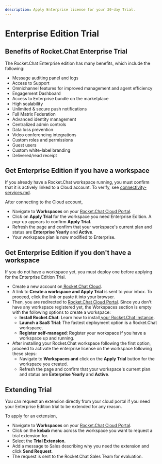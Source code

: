 ```yaml
---
description: Apply Enterprise license for your 30-day Trial.
---
```


# Enterprise Edition Trial

## Benefits of Rocket.Chat Enterprise Trial

The Rocket.Chat Enterprise edition has many benefits, which include the following:

* Message auditing panel and logs
* Access to Support
* Omnichannel features for improved management and agent efficiency &#x20;
* Engagement Dashboard
* Access to Enterprise bundle on the marketplace&#x20;
* High scalability&#x20;
* Unlimited & secure push notifications
* Full Matrix Federation
* Advanced identity management
* Centralized admin controls
* Data loss prevention
* Video conferencing integrations
* Custom roles and permissions
* Guest users
* Custom white-label branding
* Delivered/read receipt

## Get Enterprise Edition if you have a workspace

If you already have a Rocket.Chat workspace running, you must confirm that it is actively linked to a Cloud account. To verify, see [connectivity-services.md](../../use-rocket.chat/workspace-administration/connectivity-services.md "mention").&#x20;

After connecting to the Cloud account,&#x20;

* Navigate to **Workspaces** on your [Rocket.Chat Cloud Portal](https://cloud.rocket.chat/home).
* Click on **Apply Trial** for the workspace you need Enterprise Edition. A pop-up appears to confirm **Apply Trial.**
* Refresh the page and confirm that your workspace's current plan and status are **Enterprise Yearly** and **Active**.
* Your workspace plan is now modified to Enterprise.

## Get Enterprise Edition if you don't have a workspace

&#x20;If you do not have a workspace yet, you must deploy one before applying for the Enterprise Edition Trial.

* Create a new account on[ Rocket.Chat Cloud](https://cloud.rocket.chat/trial/ee).
* A link to **Create a workspace and Apply Trial** is sent to your inbox. To proceed, click the link or paste it into your browser.
* Then, you are redirected to [Rocket.Chat Cloud Portal](https://cloud.rocket.chat/). Since you don't have any workspace registered yet, the Workspaces section is empty with the following options to create a workspace:
  * **Install Rocket.Chat**:  Learn how to install[ your Rocket.Chat instance](../../deploy/prepare-for-your-deployment/).
  * **Launch a SaaS Trial**: The fastest deployment option is a Rocket.Chat workspace.
  * **Register self-managed**:  Register your workspace if you have a workspace up and running.
* After installing your Rocket.Chat workspace following the first option, proceed to activate the enterprise license on the workspace following these steps:
  * Navigate to **Workspaces and** click on the **Apply Trial** button for the workspace you created.
  * Refresh the page and confirm that your workspace's current plan and status are **Enterprise Yearly** and **Active**.

## Extending Trial

You can request an extension directly from your cloud portal if you need your Enterprise Edition trial to be extended for any reason.

To apply for an extension,

* Navigate to **Workspaces** on your [Rocket.Chat Cloud Portal](https://cloud.rocket.chat/home).
* Click on the **kebab** menu across the workspace you want to request a trial extension for.
* Select the **Trial Extension.**
* Add a message to Sales describing why you need the extension and click **Send Request**.&#x20;
* The request is sent to the Rocket.Chat Sales Team for evaluation.
